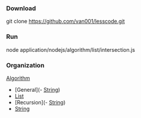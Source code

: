 ### Download

git clone https://github.com/van001/lesscode.git

### Run
node application/nodejs/algorithm/list/intersection.js

### Organization
[Algorithm](https://github.com/van001/lesscode/tree/master/application/nodejs/algorithm)
  - [General](- [String](https://github.com/van001/lesscode/tree/master/application/nodejs/algorithm/general))
  - [List](https://github.com/van001/lesscode/tree/master/application/nodejs/algorithm/list)
  - [Recursion](- [String](https://github.com/van001/lesscode/tree/master/application/nodejs/algorithm/recursion))
  - [String](https://github.com/van001/lesscode/tree/master/application/nodejs/algorithm/string)
